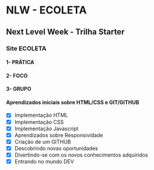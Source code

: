 # NLW - ECOLETA
## Next Level Week - Trilha Starter 
### Site ECOLETA


#### 1- PRÁTICA
#### 2- FOCO
#### 3- GRUPO

#### Aprendizados iniciais sobre HTML/CSS e GIT/GITHUB

- [X] Implementação HTML
- [X] Implementação CSS
- [X] Implementação Javascript
- [X] Aprendizados sobre Responsividade
- [X] Criação de um GITHUB
- [X] Descobrindo novas oportunidades
- [X] Divertindo-se com os novos conhecimentos adquiridos
- [X] Entrando no mundo DEV
